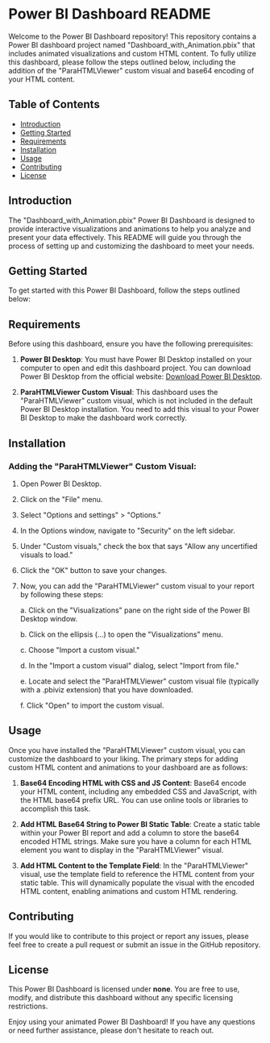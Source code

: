# Power BI Dashboard README

Welcome to the Power BI Dashboard repository! This repository contains a Power BI dashboard project named "Dashboard_with_Animation.pbix" that includes animated visualizations and custom HTML content. To fully utilize this dashboard, please follow the steps outlined below, including the addition of the "ParaHTMLViewer" custom visual and base64 encoding of your HTML content.

## Table of Contents

- [Introduction](#introduction)
- [Getting Started](#getting-started)
- [Requirements](#requirements)
- [Installation](#installation)
- [Usage](#usage)
- [Contributing](#contributing)
- [License](#license)

## Introduction

The "Dashboard_with_Animation.pbix" Power BI Dashboard is designed to provide interactive visualizations and animations to help you analyze and present your data effectively. This README will guide you through the process of setting up and customizing the dashboard to meet your needs.

## Getting Started

To get started with this Power BI Dashboard, follow the steps outlined below:

## Requirements

Before using this dashboard, ensure you have the following prerequisites:

1. **Power BI Desktop**: You must have Power BI Desktop installed on your computer to open and edit this dashboard project. You can download Power BI Desktop from the official website: [Download Power BI Desktop](https://powerbi.microsoft.com/en-us/desktop/).

2. **ParaHTMLViewer Custom Visual**: This dashboard uses the "ParaHTMLViewer" custom visual, which is not included in the default Power BI Desktop installation. You need to add this visual to your Power BI Desktop to make the dashboard work correctly.

## Installation

### Adding the "ParaHTMLViewer" Custom Visual:

1. Open Power BI Desktop.

2. Click on the "File" menu.

3. Select "Options and settings" > "Options."

4. In the Options window, navigate to "Security" on the left sidebar.

5. Under "Custom visuals," check the box that says "Allow any uncertified visuals to load."

6. Click the "OK" button to save your changes.

7. Now, you can add the "ParaHTMLViewer" custom visual to your report by following these steps:

   a. Click on the "Visualizations" pane on the right side of the Power BI Desktop window.

   b. Click on the ellipsis (...) to open the "Visualizations" menu.

   c. Choose "Import a custom visual."

   d. In the "Import a custom visual" dialog, select "Import from file."

   e. Locate and select the "ParaHTMLViewer" custom visual file (typically with a .pbiviz extension) that you have downloaded.

   f. Click "Open" to import the custom visual.

## Usage

Once you have installed the "ParaHTMLViewer" custom visual, you can customize the dashboard to your liking. The primary steps for adding custom HTML content and animations to your dashboard are as follows:

1. **Base64 Encoding HTML with CSS and JS Content**:
   Base64 encode your HTML content, including any embedded CSS and JavaScript, with the HTML base64 prefix URL. You can use online tools or libraries to accomplish this task.

2. **Add HTML Base64 String to Power BI Static Table**:
   Create a static table within your Power BI report and add a column to store the base64 encoded HTML strings. Make sure you have a column for each HTML element you want to display in the "ParaHTMLViewer" visual.

3. **Add HTML Content to the Template Field**:
   In the "ParaHTMLViewer" visual, use the template field to reference the HTML content from your static table. This will dynamically populate the visual with the encoded HTML content, enabling animations and custom HTML rendering.

## Contributing

If you would like to contribute to this project or report any issues, please feel free to create a pull request or submit an issue in the GitHub repository.

## License

This Power BI Dashboard is licensed under **none**. You are free to use, modify, and distribute this dashboard without any specific licensing restrictions.

Enjoy using your animated Power BI Dashboard! If you have any questions or need further assistance, please don't hesitate to reach out.
